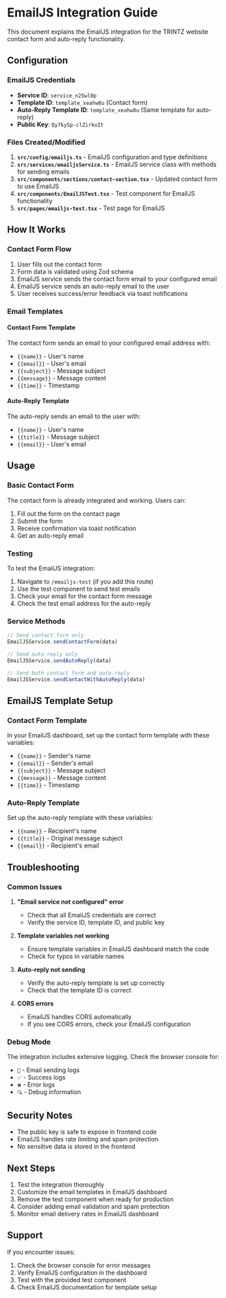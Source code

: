 # EmailJS Integration Guide

This document explains the EmailJS integration for the TRINTZ website contact form and auto-reply functionality.

## Configuration

### EmailJS Credentials
- **Service ID**: `service_n25wl0p`
- **Template ID**: `template_xeahw8u` (Contact form)
- **Auto-Reply Template ID**: `template_xeahw8u` (Same template for auto-reply)
- **Public Key**: `Qy7kySp-clZirkuIt`

### Files Created/Modified

1. **`src/config/emailjs.ts`** - EmailJS configuration and type definitions
2. **`src/services/emailjsService.ts`** - EmailJS service class with methods for sending emails
3. **`src/components/sections/contact-section.tsx`** - Updated contact form to use EmailJS
4. **`src/components/EmailJSTest.tsx`** - Test component for EmailJS functionality
5. **`src/pages/emailjs-test.tsx`** - Test page for EmailJS

## How It Works

### Contact Form Flow
1. User fills out the contact form
2. Form data is validated using Zod schema
3. EmailJS service sends the contact form email to your configured email
4. EmailJS service sends an auto-reply email to the user
5. User receives success/error feedback via toast notifications

### Email Templates

#### Contact Form Template
The contact form sends an email to your configured email address with:
- `{{name}}` - User's name
- `{{email}}` - User's email
- `{{subject}}` - Message subject
- `{{message}}` - Message content
- `{{time}}` - Timestamp

#### Auto-Reply Template
The auto-reply sends an email to the user with:
- `{{name}}` - User's name
- `{{title}}` - Message subject
- `{{email}}` - User's email

## Usage

### Basic Contact Form
The contact form is already integrated and working. Users can:
1. Fill out the form on the contact page
2. Submit the form
3. Receive confirmation via toast notification
4. Get an auto-reply email

### Testing
To test the EmailJS integration:
1. Navigate to `/emailjs-test` (if you add this route)
2. Use the test component to send test emails
3. Check your email for the contact form message
4. Check the test email address for the auto-reply

### Service Methods

```typescript
// Send contact form only
EmailJSService.sendContactForm(data)

// Send auto-reply only
EmailJSService.sendAutoReply(data)

// Send both contact form and auto-reply
EmailJSService.sendContactWithAutoReply(data)
```

## EmailJS Template Setup

### Contact Form Template
In your EmailJS dashboard, set up the contact form template with these variables:
- `{{name}}` - Sender's name
- `{{email}}` - Sender's email
- `{{subject}}` - Message subject
- `{{message}}` - Message content
- `{{time}}` - Timestamp

### Auto-Reply Template
Set up the auto-reply template with these variables:
- `{{name}}` - Recipient's name
- `{{title}}` - Original message subject
- `{{email}}` - Recipient's email

## Troubleshooting

### Common Issues

1. **"Email service not configured" error**
   - Check that all EmailJS credentials are correct
   - Verify the service ID, template ID, and public key

2. **Template variables not working**
   - Ensure template variables in EmailJS dashboard match the code
   - Check for typos in variable names

3. **Auto-reply not sending**
   - Verify the auto-reply template is set up correctly
   - Check that the template ID is correct

4. **CORS errors**
   - EmailJS handles CORS automatically
   - If you see CORS errors, check your EmailJS configuration

### Debug Mode
The integration includes extensive logging. Check the browser console for:
- `📧` - Email sending logs
- `✅` - Success logs
- `❌` - Error logs
- `🔍` - Debug information

## Security Notes

- The public key is safe to expose in frontend code
- EmailJS handles rate limiting and spam protection
- No sensitive data is stored in the frontend

## Next Steps

1. Test the integration thoroughly
2. Customize the email templates in EmailJS dashboard
3. Remove the test component when ready for production
4. Consider adding email validation and spam protection
5. Monitor email delivery rates in EmailJS dashboard

## Support

If you encounter issues:
1. Check the browser console for error messages
2. Verify EmailJS configuration in the dashboard
3. Test with the provided test component
4. Check EmailJS documentation for template setup
